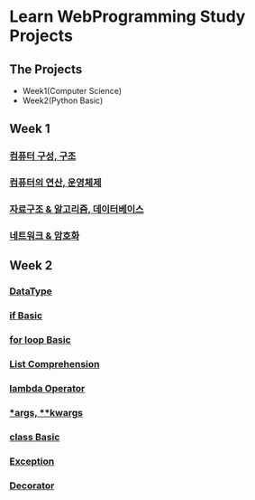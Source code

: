 # Learn WebProgramming Study Projects

## The Projects
- Week1(Computer Science)
- Week2(Python Basic)


## Week 1
### [컴퓨터 구성, 구조](Week-1/Day_1.md)

### [컴퓨터의 연산, 운영체제](Week-1/Day_2.md)

### [자료구조 & 알고리즘, 데이터베이스](Week-1/Day_3.md)

### [네트워크 & 암호화](Week-1/Day_4.md)


## Week 2
### [DataType](Week-2/01_dataType.py)

### [if Basic](Week-2/02_if.py)

### [for loop Basic](Week-2/03_for_basic.py)

### [List Comprehension](Week-2/05_ListComprehension.py)

### [lambda Operator](Week-2/06_lambda_map_reduce.py)

### [*args, **kwargs](Week-2/07_args_kwargs.py)

### [class Basic](Week-2/08_class_basic.py)

### [Exception](Week-2/09_Exception.py)

### [Decorator](Week-2/10_Decorator.py)
